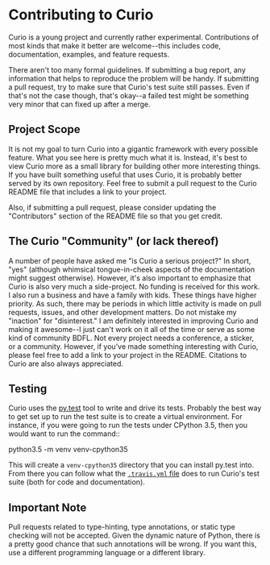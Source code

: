 Contributing to Curio
=====================

Curio is a young project and currently rather experimental.
Contributions of most kinds that make it better are welcome--this
includes code, documentation, examples, and feature requests.

There aren't too many formal guidelines.  If submitting a bug report,
any information that helps to reproduce the problem will be handy.  If
submitting a pull request, try to make sure that Curio's test suite
still passes. Even if that's not the case though, that's okay--a
failed test might be something very minor that can fixed up after a
merge.

Project Scope
-------------

It is not my goal to turn Curio into a gigantic framework with every
possible feature.  What you see here is pretty much what it
is. Instead, it's best to view Curio more as a small library for
building other more interesting things. If you have built something
useful that uses Curio, it is probably better served by its own
repository.  Feel free to submit a pull request to the Curio README
file that includes a link to your project.

Also, if submitting a pull request, please consider updating the
"Contributors" section of the README file so that you get credit.

The Curio "Community" (or lack thereof)
---------------------------------------

A number of people have asked me "is Curio a serious project?"  In
short, "yes" (although whimsical tongue-in-cheek aspects of the
documentation might suggest otherwise).  However, it's also important
to emphasize that Curio is also very much a side-project. No funding
is received for this work.  I also run a business and have a family
with kids.  These things have higher priority. As such, there may be
periods in which little activity is made on pull requests, issues, and
other development matters.  Do not mistake my "inaction" for
"disinterest."  I am definitely interested in improving Curio and
making it awesome--I just can't work on it all of the time or serve as
some kind of community BDFL.  Not every project needs a conference, a
sticker, or a community.  However, if you've made something
interesting with Curio, please feel free to add a link to your project
in the README. Citations to Curio are also always appreciated. 

Testing
-------

Curio uses the [py.test](http://pytest.org) tool to write and drive
its tests. Probably the best way to get set up to run the test suite
is to create a virtual environment. For instance, if you were going
to run the tests under CPython 3.5, then you would want to run the
command::

  python3.5 -m venv venv-cpython35

This will create a `venv-cpython35` directory that you can install
py.test into. From there you can follow what the
[`.travis.yml` file](https://github.com/dabeaz/curio/blob/master/.travis.yml)
does to run Curio's test suite (both for code and documentation).

Important Note
--------------
Pull requests related to type-hinting, type annotations, or static
type checking will not be accepted.  Given the dynamic nature of
Python, there is a pretty good chance that such annotations will be
wrong.  If you want this, use a different programming language or a
different library.




